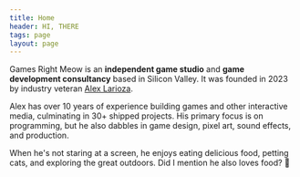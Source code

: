 ```yaml
---
title: Home
header: HI, THERE
tags: page
layout: page
---
```


Games Right Meow is an __independent game studio__ and __game development consultancy__ based in Silicon Valley. It was founded in 2023 by industry veteran [Alex Larioza](https://alexlarioza.com). 

Alex has over 10 years of experience building games and other interactive media, culminating in 30+ shipped projects. His primary focus is on programming, but he also dabbles in game design, pixel art, sound effects, and production.

When he's not staring at a screen, he enjoys eating delicious food, petting cats, and exploring the great outdoors. Did I mention he also loves food? 🍕

